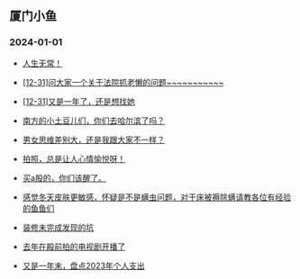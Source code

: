 ## 厦门小鱼 
### 2024-01-01

+ [人生无常！](http://bbs.xmfish.com/read-htm-tid-18128488.html)

+ [[12-31]问大家一个关于法院抓老懒的问题~~~~~~~~~~~](http://bbs.xmfish.com/read-htm-tid-18128517.html)

+ [[12-31]又是一年了，还是想找她](http://bbs.xmfish.com/read-htm-tid-18128573.html)

+ [南方的小土豆儿们，你们去哈尔滨了吗？](http://bbs.xmfish.com/read-htm-tid-18128614.html)

+ [男女思维差别大，还是我跟大家不一样？](http://bbs.xmfish.com/read-htm-tid-18128530.html)

+ [拍照，总是让人心情愉悦呀！](http://bbs.xmfish.com/read-htm-tid-18128584.html)

+ [买a股的，你们该醒了。](http://bbs.xmfish.com/read-htm-tid-18128635.html)

+ [感觉冬天皮肤更敏感，怀疑是不是螨虫问题，对于床被褥除螨请教各位有经验的鱼鱼们](http://bbs.xmfish.com/read-htm-tid-18128541.html)

+ [装修未完成发现的坑](http://bbs.xmfish.com/read-htm-tid-18128625.html)

+ [去年在殿前拍的电视剧开播了](http://bbs.xmfish.com/read-htm-tid-18128470.html)

+ [又是一年末，盘点2023年个人支出](http://bbs.xmfish.com/read-htm-tid-18128599.html)

